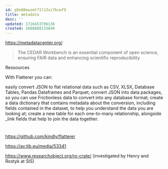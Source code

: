 ```yaml
---
id: g9o88ewzmt71l13xi7bcwf9
title: metadata
desc: ''
updated: 1716453796136
created: 1688888133840
---
```



https://metadatacenter.org/

> The CEDAR Workbench is an essential component of open science, ensuring FAIR data and enhancing scientific reproducibility


Ressources

With Flatterer you can:

easily convert JSON to flat relational data such as CSV, XLSX, Database Tables, Pandas Dataframes and Parquet;
convert JSON into data packages, so you can use Frictionless data to convert into any database format;
create a data dictionary that contains metadata about the conversion, including fields contained in the dataset, to help you understand the data you are looking at;
create a new table for each one-to-many relationship, alongside _link fields that help to join the data together.
#

https://github.com/kindly/flatterer


https://av.tib.eu/media/53341



https://www.researchobject.org/ro-crate/ (investigated by Henry and Rostyk at SIS)

